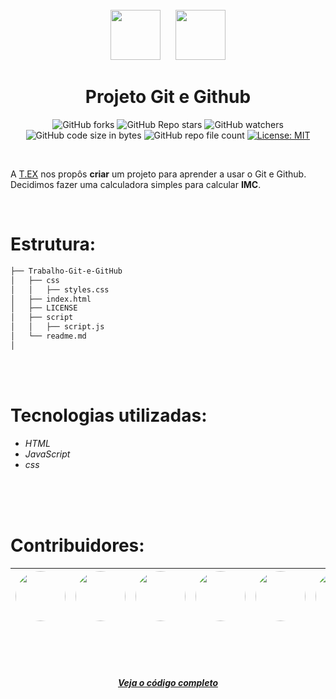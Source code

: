 <div align=center>

<br>

<img src="https://miro.medium.com/max/383/1*co_1qORNdM0PI1nvCp7Iig.png" width=80 style="margin-right:10px" />
<img  style="margin-left:10px" src="https://cdn-icons-png.flaticon.com/512/25/25231.png" width=80 />

<br>


# **Projeto Git e Github**

![GitHub forks](https://img.shields.io/github/forks/Flaviano-Rodrigues/Trabalho-Git-e-GitHub?style=flat-square&label=Forks)
![GitHub Repo stars](https://img.shields.io/github/stars/flaviano-rodrigues/Trabalho-Git-e-GitHub?style=flat-square&label=Stars)
![GitHub watchers](https://img.shields.io/github/watchers/flaviano-rodrigues/Trabalho-Git-e-GitHub?label=Views&style=flat-square)
![GitHub code size in bytes](https://img.shields.io/github/languages/code-size/flaviano-rodrigues/Trabalho-Git-e-GitHub?label=Size&style=flat-square)
![GitHub repo file count](https://img.shields.io/github/directory-file-count/flaviano-rodrigues/Trabalho-Git-e-GitHub?label=Files&style=flat-square)
[![License: MIT](https://img.shields.io/badge/License-MIT-blue.svg?style=flat-square)](https://opensource.org/licenses/MIT)

</div>

<br>

A [T.EX](https://www.texperts.com.br/) nos propôs **criar** um projeto para aprender a usar o Git e Github.
Decidimos fazer uma calculadora simples para calcular **IMC**.




<br>

# Estrutura:

```bash
├── Trabalho-Git-e-GitHub
│   ├── css
│   │   ├── styles.css
│   ├── index.html
│   ├── LICENSE
│   ├── script
│   │   ├── script.js
│   └── readme.md
│
```

<br>
<br>


# Tecnologias utilizadas:
- *HTML*
- *JavaScript*
- *css*



<br>
<br>
<br>

# Contribuidores:
<div align=center>

| [<img style="border-radius:50%" src="https://avatars.githubusercontent.com/u/112655909?v=4" width=80>](https://github.com/flaviano-rodrigues) | [<img style="border-radius:50%" src="https://avatars.githubusercontent.com/u/104397542?v=4" width=80>](https://github.com/xMNogueira) | [<img style="border-radius:50%" src="https://avatars.githubusercontent.com/u/62219546?v=4" width=80>](https://github.com/julianasf-91) | [<img style="border-radius:50%" src="https://avatars.githubusercontent.com/u/84936111?v=4" width=80>](https://github.com/Erickrsrs) | [<img style="border-radius:50%" src="https://avatars.githubusercontent.com/u/100452821?v=4" width=80>](https://github.com/AndradeChris) | [<img style="border-radius:50%" src="https://avatars.githubusercontent.com/u/98473755?v=4" width=80>](https://github.com/felipeforesto) | [<img style="border-radius:50%" src="https://avatars.githubusercontent.com/u/112834809?v=4" width=80>](https://github.com/anacferreira0803) |
| :-------------------------------------------------------------------------------------------------------------------------------------------: | :-----------------------------------------------------------------------------------------------------------------------------------: | :------------------------------------------------------------------------------------------------------------------------------------: | :---------------------------------------------------------------------------------------------------------------------------------: | :-------------------------------------------------------------------------------------------------------------------------------------: | :-------------------------------------------------------------------------------------------------------------------------------------: | :-----------------------------------------------------------------------------------------------------------------------------------------: |

<br> <br><br>

##### **[Veja o código completo](https://github.com/Flaviano-Rodrigues/Trabalho-Git-e-GitHub/network/members)**

</div>
